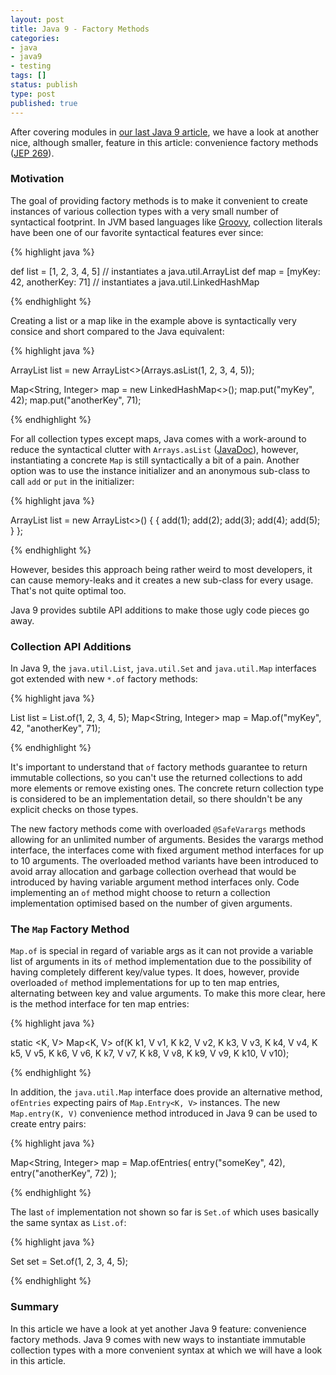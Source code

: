 ```yaml
---
layout: post
title: Java 9 - Factory Methods
categories:
- java
- java9
- testing
tags: []
status: publish
type: post
published: true
---
```


After covering modules in [our last Java 9 article](https://blog.andresteingress.com/2017/09/29/java-9-modules.html), we have a look at another nice, although smaller, feature in this article: convenience factory methods ([JEP 269](http://openjdk.java.net/jeps/269)).

### Motivation

The goal of providing factory methods is to make it convenient to create instances of various collection types with a very small number of syntactical footprint. In JVM based languages like [Groovy](http://www.groovy-lang.org/), collection literals have been one of our favorite syntactical features ever since:

{% highlight java %}

def list = [1, 2, 3, 4, 5] // instantiates a java.util.ArrayList
def map = [myKey: 42, anotherKey: 71] // instantiates a java.util.LinkedHashMap 

{% endhighlight %}

Creating a list or a map like in the example above is syntactically very consice and short compared to the Java equivalent:

{% highlight java %}

ArrayList<Integer> list = new ArrayList<>(Arrays.asList(1, 2, 3, 4, 5));

Map<String, Integer> map = new LinkedHashMap<>();
map.put("myKey", 42);
map.put("anotherKey", 71);

{% endhighlight %}

For all collection types except maps, Java comes with a work-around to reduce the syntactical clutter with `Arrays.asList` ([JavaDoc](https://docs.oracle.com/javase/7/docs/api/java/util/Arrays.html#asList(T...))), however, instantiating a concrete `Map` is still syntactically a bit of a pain. Another option was to use the instance initializer and an anonymous sub-class to call `add` or `put` in the initializer:

{% highlight java %}

ArrayList<Integer> list = new ArrayList<>() {
    {
        add(1);
        add(2);
        add(3);
        add(4);
        add(5);
    }
};

{% endhighlight %}

However, besides this approach being rather weird to most developers, it can cause memory-leaks and it creates a new sub-class for every usage. That's not quite optimal too.

Java 9 provides subtile API additions to make those ugly code pieces go away.

### Collection API Additions

In Java 9, the `java.util.List`, `java.util.Set` and `java.util.Map` interfaces got extended with new `*.of` factory methods:

{% highlight java %}

List<Integer> list = List.of(1, 2, 3, 4, 5);
Map<String, Integer> map = Map.of("myKey", 42, "anotherKey", 71);

{% endhighlight %}

It's important to understand that `of` factory methods guarantee to return immutable collections, so you can't use the returned collections to add more elements or remove existing ones. The concrete return collection type is considered to be an implementation detail, so there shouldn't be any explicit checks on those types.  

The new factory methods come with overloaded `@SafeVarargs` methods allowing for an unlimited number of arguments. Besides the varargs method interface, the interfaces come with fixed argument method interfaces for up to 10 arguments. The overloaded method variants have been introduced to avoid array allocation and garbage collection overhead that would be introduced by having variable argument method interfaces only. Code implementing an `of` method might choose to return a collection implementation optimised based on the number of given arguments. 

### The `Map` Factory Method

`Map.of` is special in regard of variable args as it can not provide a variable list of arguments in its `of` method implementation due to the possibility of having completely different key/value types. It does, however, provide overloaded `of` method implementations for up to ten map entries, alternating between key and value arguments. To make this more clear, here is the method interface for ten map entries:

{% highlight java %}

static <K, V> Map<K, V> of(K k1, V v1, K k2, V v2, K k3, V v3, K k4, V v4, K k5, V v5,
                               K k6, V v6, K k7, V v7, K k8, V v8, K k9, V v9, K k10, V v10);

{% endhighlight %}

In addition, the `java.util.Map` interface does provide an alternative method, `ofEntries` expecting pairs of `Map.Entry<K, V>` instances. The new `Map.entry(K, V)` convenience method introduced in Java 9 can be used to create entry pairs:

{% highlight java %}

Map<String, Integer> map = Map.ofEntries(
    entry("someKey", 42),
    entry("anotherKey", 72)
);

{% endhighlight %}

The last `of` implementation not shown so far is `Set.of` which uses basically the same syntax as `List.of`:

{% highlight java %}

Set<Integer> set = Set.of(1, 2, 3, 4, 5);

{% endhighlight %}

### Summary

In this article we have a look at yet another Java 9 feature: convenience factory methods. Java 9 comes with new ways to instantiate immutable collection types with a more convenient syntax at which we will have a look in this article.